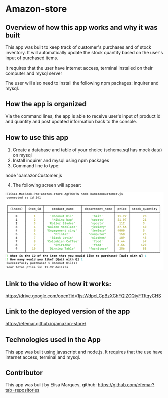 
# Amazon-store

## Overview of how this app works and why it was built

This app was built to keep track of customer's purchases and of stock inventory. It will automatically update the stock quantity based on the user's input of purchased items. 

It requires that the user have internet access, terminal installed on their computer and mysql server

The user will also need to install the following npm packages: inquirer and mysql.

## How the app is organized

Via the command lines, the app is able to receive user's input of product id and quantity and post updated information back to the console.

## How to use this app

1) Create a database and table of your choice (schema.sql has mock data) on mysql
2) Install inquirer and mysql using npm packages
3) Command line to type:

node 'bamazonCustomer.js 

4) The following screen will appear:

<img src="images/screenshot-node.png">

## Link to the video of how it works:
https://drive.google.com/open?id=1jstWdpcLCpBzXGhFQIZGQiyFTftqyCHS

## Link to the deployed version of the app
https://efemar.github.io/amazon-store/

## Technologies used in the App
This app was built using javascript and node.js. It requires that the use have internet access, terminal and mysql.

## Contributor
This app was built by Elisa Marques, github: https://github.com/efemar?tab=repositories
